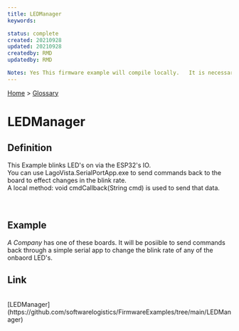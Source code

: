 ```yaml
---
title: LEDManager
keywords: 

status: complete
created: 20210928
updated: 20210928
createdby: RMD
updatedby: RMD

Notes: Yes This firmware example will compile locally.   It is necessary to open the .ini file and change the nuviot library location.
---
```

[Home](../Index.md) > [Glossary](./Index.md)

# LEDManager

## Definition
This Example blinks LED's on via the ESP32's IO.
<br>You can use LagoVista.SerialPortApp.exe to send commands back to the board to effect changes in the blink rate.
<br>A local method: void cmdCallback(String cmd) is used to send that data.   
<br>
<br>

## Example
*A Company* has one of these boards.   It will be posiible to send commands back through a simple serial app to change the blink rate of any of the onbaord LED's. 

## Link
<br>
[LEDManager](https://github.com/softwarelogistics/FirmwareExamples/tree/main/LEDManager)
<br>
<br>
<br>


